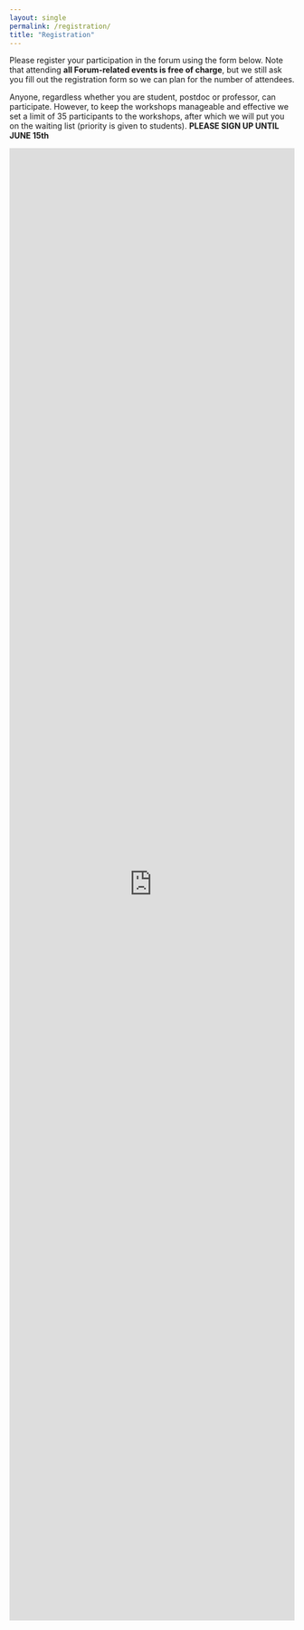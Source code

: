 ```yaml
---
layout: single
permalink: /registration/
title: "Registration"
---
```

Please register your participation in the forum using the form below. Note that attending **all Forum-related events is free of charge**, but we still ask you fill out the registration form so we can plan for the number of attendees. 


Anyone, regardless whether you are student, postdoc or professor, can participate. However, to keep the workshops manageable and effective we set a limit of 35 participants to the workshops, after which we will put you on the waiting list (priority is given to students). **PLEASE SIGN UP UNTIL JUNE 15th**

<iframe src="https://docs.google.com/forms/d/e/1FAIpQLSeTKc4UEv9IVep3MZsOZMA9uUgYM15MqT3e41ZBg7GLrcNl2Q/viewform?embedded=true" width="100%" height="2600px" frameborder="0" marginheight="0" marginwidth="0">Loading…</iframe>
